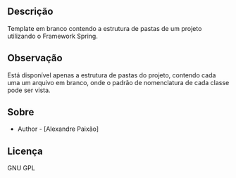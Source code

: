## Descrição

Template em branco contendo a estrutura de pastas de um projeto utilizando o Framework Spring.

## Observação

Está disponível apenas a estrutura de pastas do projeto, contendo cada uma um arquivo em branco, onde o padrão de nomenclatura de cada classe pode ser vista.

## Sobre

- Author - [Alexandre Paixão]

## Licença

GNU GPL

